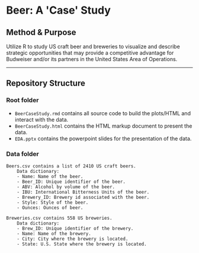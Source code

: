 # Beer: A 'Case' Study
## Method & Purpose
Utilize R to study US craft beer and breweries to visualize and describe strategic opportunities that may provide a competitive advantage for Budweiser and/or its partners in the United States Area of Operations.

--- 
## Repository Structure
### Root folder
- `BeerCaseStudy.rmd` contains all source code to build the plots/HTML and interact with the data.  
- `BeerCaseStudy.html` contains the HTML markup document to present the data.
- `EDA.pptx` contains the powerpoint slides for the presentation of the data. 


### Data folder
    Beers.csv contains a list of 2410 US craft beers.  
        Data dictionary:
        - Name: Name of the beer.
        - Beer_ID: Unique identifier of the beer.
        - ABV: Alcohol by volume of the beer.
        - IBU: International Bitterness Units of the beer.
        - Brewery_ID: Brewery id associated with the beer.
        - Style: Style of the beer.
        - Ounces: Ounces of beer.

    Breweries.csv contains 558 US breweries.  
        Data dictionary:
        - Brew_ID: Unique identifier of the brewery.
        - Name: Name of the brewery.
        - City: City where the brewery is located.
        - State: U.S. State where the brewery is located.
